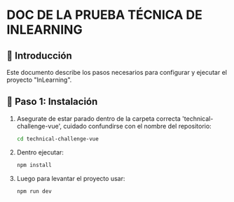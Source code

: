 # DOC DE LA PRUEBA TÉCNICA DE INLEARNING

## 🚀 Introducción
Este documento describe los pasos necesarios para configurar y ejecutar el proyecto "InLearning".

## 📁 Paso 1: Instalación
1. Asegurate de estar parado dentro de la carpeta correcta 'technical-challenge-vue', cuidado confundirse con el nombre del repositorio:
   ```bash
   cd technical-challenge-vue

2. Dentro ejecutar:
   ```bash
   npm install

3. Luego para levantar el proyecto usar:
    ```bash
   npm run dev
